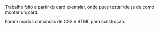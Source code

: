 Trabalho feito a partir de card exemplar, onde pude testar ideias de como montar um card.

Foram usados comandos de CSS e HTML para construção.
